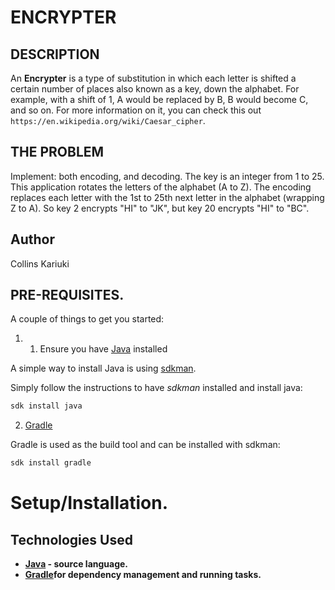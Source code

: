 #                                                   ENCRYPTER

## DESCRIPTION

An **Encrypter** is a type of substitution in which each letter is shifted a certain number of places also known as a key, down the alphabet.  For example, with a shift of 1, A would be replaced by B, B would become C, and so on. For more information on it, you can check this out ```https://en.wikipedia.org/wiki/Caesar_cipher```.

## THE PROBLEM

Implement: both encoding, and decoding. The key is an integer from 1 to 25. This application rotates the letters of the alphabet (A to Z). The encoding replaces each letter with the 1st to 25th next letter in the alphabet (wrapping Z to A). So key 2 encrypts "HI" to "JK", but key 20 encrypts "HI" to "BC".

## Author

Collins Kariuki

## PRE-REQUISITES.

A couple of things to get you started:

1. 1. Ensure you have [Java](https://java.com/en/download/) installed

A simple way to install Java is using [sdkman](https://sdkman.io/).

Simply follow the instructions to have _sdkman_ installed and install java:

```bash
sdk install java
```

2. [Gradle](https://gradle.org/)

Gradle is used as the build tool and can be installed with sdkman:

```bash
sdk install gradle
```


# **Setup/Installation.**


## Technologies Used

- **[Java](https://java.com/en/download/) - source language.**
- **[Gradle](https://gradle.org/)for dependency management and running tasks.**
